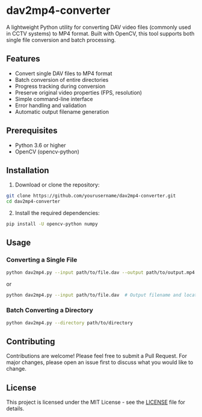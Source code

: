 # dav2mp4-converter

A lightweight Python utility for converting DAV video files (commonly used in CCTV systems) to MP4 format. Built with OpenCV, this tool supports both single file conversion and batch processing.

## Features

- Convert single DAV files to MP4 format
- Batch conversion of entire directories
- Progress tracking during conversion
- Preserve original video properties (FPS, resolution)
- Simple command-line interface
- Error handling and validation
- Automatic output filename generation

## Prerequisites

- Python 3.6 or higher
- OpenCV (opencv-python)

## Installation

1. Download or clone the repository:
```bash
git clone https://github.com/yourusername/dav2mp4-converter.git
cd dav2mp4-converter
```

2. Install the required dependencies:
```bash
pip install -U opencv-python numpy
```

## Usage

### Converting a Single File

```bash
python dav2mp4.py --input path/to/file.dav --output path/to/output.mp4
```

or

```bash
python dav2mp4.py --input path/to/file.dav  # Output filename and location will be the same as the input.
```

### Batch Converting a Directory

```bash
python dav2mp4.py --directory path/to/directory
```

## Contributing

Contributions are welcome! Please feel free to submit a Pull Request.  For major changes, please open an issue first to discuss what you would like to change.

## License

This project is licensed under the MIT License - see the [LICENSE](LICENSE.txt) file for details.
